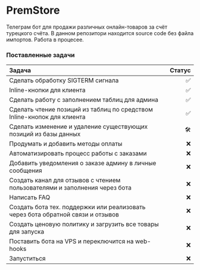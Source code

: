 # PremStore
Телеграм бот для продажи различных онлайн-товаров за счёт турецкого счёта.
В данном репозитори находится source code без файла импортов.
Работа в процесее.

### Поставленные задачи
| Задача | Статус |
| :--- | ---: |
| Сделать обработку SIGTERM сигнала | ✅ |
| Inline-кнопки для клиента | ✅ |
| Сделать работу с заполнением таблиц для админа | ✅ |
| Сделать чтение позиций из таблиц по средством Inline-кнопок для клиента | ✅ |
| Сделать изменение и удаление существующих позиций из базы данных | 🛠️ |
| Продумать и добавить методы оплаты | ❌ |
| Автоматизировать процесс работы с заказами | ❌ |
| Добавить уведомления о заказе админу в личные сообщения | ❌ |
| Создать канал для отзывов с чтением пользователями и заполнения через бота | ❌ |
| Написать FAQ | ❌ |
| Создать бота тех. поддержки или реализовать через бота обратной связи и отзывов | ❌ |
| Создать ценовую политику и загрузить все товары для запуска | ❌ |
| Поставить бота на VPS и переключится на web-hooks | ❌ |
| Запуститься | ❌ |
